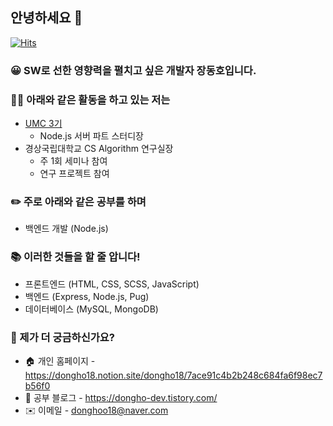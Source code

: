 ## 안녕하세요 👋

[![Hits](https://hits.seeyoufarm.com/api/count/incr/badge.svg?url=https%3A%2F%2Fgithub.com%2FJangDongHo%2Fhit-counter&count_bg=%2379C83D&title_bg=%23555555&icon=&icon_color=%23E7E7E7&title=hits&edge_flat=false)](https://github.com/JangDongHo)

### 😀 SW로 선한 영향력을 펼치고 싶은 개발자 장동호입니다.

### 🏃‍♂️ 아래와 같은 활동을 하고 있는 저는
- [UMC 3기](https://www.makeus.in/umc)
    - Node.js 서버 파트 스터디장
- 경상국립대학교 CS Algorithm 연구실장
    - 주 1회 세미나 참여
    - 연구 프로젝트 참여

### ✏️ 주로 아래와 같은 공부를 하며
- 백엔드 개발 (Node.js)

### 📚 이러한 것들을 할 줄 압니다!
- 프론트엔드 (HTML, CSS, SCSS, JavaScript)
- 백엔드 (Express, Node.js, Pug)
- 데이터베이스 (MySQL, MongoDB)

### 🤔 제가 더 궁금하신가요?
- 🏠 개인 홈페이지 - https://dongho18.notion.site/dongho18/7ace91c4b2b248c684fa6f98ec7b56f0
- 🌱 공부 블로그 - https://dongho-dev.tistory.com/
- ✉️ 이메일 - donghoo18@naver.com
